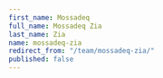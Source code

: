 ```yaml
---
first_name: Mossadeq
full_name: Mossadeq Zia
last_name: Zia
name: mossadeq-zia
redirect_from: "/team/mossadeq-zia/"
published: false
---
```


